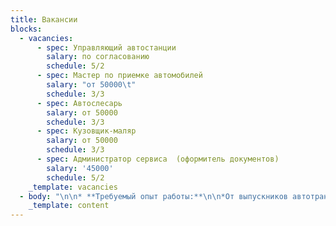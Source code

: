```yaml
---
title: Вакансии
blocks:
  - vacancies:
      - spec: Управляющий автостанции
        salary: по согласованию
        schedule: 5/2
      - spec: Мастер по приемке автомобилей
        salary: "от 50000\t"
        schedule: 3/3
      - spec: Автослесарь
        salary: от 50000
        schedule: 3/3
      - spec: Кузовщик-маляр
        salary: от 50000
        schedule: 3/3
      - spec: Администратор сервиса  (оформитель документов)
        salary: '45000'
        schedule: 5/2
    _template: vacancies
  - body: "\n\n* **Требуемый опыт работы:**\n\n*От выпускников автотранспортных колледжей желающие учиться до профессионалов.*\n\n* **Занятость:**\n\n*Полная занятость.*\n\n* **Условия:**\n\n*Желание развиваться и зарабатывать вместе с нами, проявлять активность на работе.*\n\n* **От нас: **\n\n1. *Постоянное наличие работы (90% корпоративных клиентов с парками\_ автотранспорта).*\n2. *Официальное оформление.*\n\n**Обращайтесь по адресу**:\n\n*—\_ул. Ванеева, дом 10, м. Большевиков.*\n\n*—\_ул. Малая Балканская, дом 59А, м. Дунайская.*\n\n*—\_придорожная Аллея, дом 12Б, м. Проспект Просвещения.*\n\n**Если заинтересовались или остались вопросы, звоните нам по телефону:\_[+7 (812) 707-67-57](<tel:+7 (812) 707-67-57>)**\n"
    _template: content
---
```



